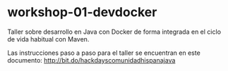 # workshop-01-devdocker

Taller sobre desarrollo en Java con Docker de forma integrada en el ciclo de vida habitual con Maven.

Las instrucciones paso a paso para el taller se encuentran en este documento: http://bit.do/hackdayscomunidadhispanajava
